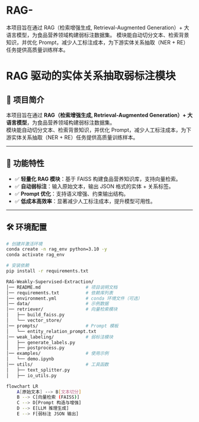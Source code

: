 # RAG-
本项目旨在通过 RAG（检索增强生成, Retrieval-Augmented Generation）+ 大语言模型，为食品营养领域构建弱标注数据集。 模块能自动切分文本、检索背景知识，并优化 Prompt，减少人工标注成本，为下游实体关系抽取（NER + RE）任务提供高质量训练样本。
# RAG 驱动的实体关系抽取弱标注模块

## 📌 项目简介
本项目旨在通过 **RAG（检索增强生成, Retrieval-Augmented Generation）+ 大语言模型**，为食品营养领域构建弱标注数据集。  
模块能自动切分文本、检索背景知识，并优化 Prompt，减少人工标注成本，为下游实体关系抽取（NER + RE）任务提供高质量训练样本。  

---

## 🚀 功能特性
- ✅ **轻量化 RAG 模块**：基于 FAISS 构建食品营养知识库，支持向量检索。  
- ✅ **自动弱标注**：输入原始文本，输出 JSON 格式的实体 + 关系标签。  
- ✅ **Prompt 优化**：支持语义增强、约束输出结构。  
- ✅ **低成本高效率**：显著减少人工标注成本，提升模型可用性。  

---

## 🛠 环境配置
```bash
# 创建并激活环境
conda create -n rag_env python=3.10 -y
conda activate rag_env

# 安装依赖
pip install -r requirements.txt

RAG-Weakly-Supervised-Extraction/
│── README.md                 # 项目说明文档
│── requirements.txt          # 依赖库列表
│── environment.yml           # conda 环境文件（可选）
│── data/                     # 示例数据
│── retriever/                # 向量检索模块
│   ├── build_faiss.py
│   └── vector_store/
│── prompts/                  # Prompt 模板
│   └── entity_relation_prompt.txt
│── weak_labeling/            # 弱标注模块
│   ├── generate_labels.py
│   ├── postprocess.py
│── examples/                 # 使用示例
│   └── demo.ipynb
│── utils/                    # 工具函数
│   ├── text_splitter.py
│   ├── io_utils.py

flowchart LR
    A[原始文本] --> B[文本切分]
    B --> C[向量检索 (FAISS)]
    C --> D[Prompt 构造与增强]
    D --> E[LLM 推理生成]
    E --> F[弱标注 JSON 输出]

